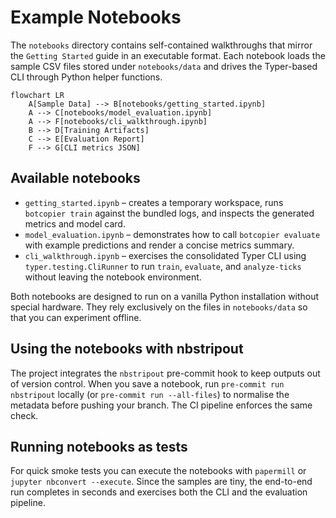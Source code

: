 # Example Notebooks

The ``notebooks`` directory contains self-contained walkthroughs that mirror the
``Getting Started`` guide in an executable format. Each notebook loads the
sample CSV files stored under ``notebooks/data`` and drives the Typer-based CLI
through Python helper functions.

```mermaid
flowchart LR
    A[Sample Data] --> B[notebooks/getting_started.ipynb]
    A --> C[notebooks/model_evaluation.ipynb]
    A --> F[notebooks/cli_walkthrough.ipynb]
    B --> D[Training Artifacts]
    C --> E[Evaluation Report]
    F --> G[CLI metrics JSON]
```

## Available notebooks

- ``getting_started.ipynb`` – creates a temporary workspace, runs
  ``botcopier train`` against the bundled logs, and inspects the generated
  metrics and model card.
- ``model_evaluation.ipynb`` – demonstrates how to call ``botcopier
  evaluate`` with example predictions and render a concise metrics summary.
- ``cli_walkthrough.ipynb`` – exercises the consolidated Typer CLI using
  ``typer.testing.CliRunner`` to run ``train``, ``evaluate``, and ``analyze-ticks``
  without leaving the notebook environment.

Both notebooks are designed to run on a vanilla Python installation without
special hardware. They rely exclusively on the files in ``notebooks/data`` so
that you can experiment offline.

## Using the notebooks with nbstripout

The project integrates the ``nbstripout`` pre-commit hook to keep outputs out of
version control. When you save a notebook, run ``pre-commit run nbstripout``
locally (or ``pre-commit run --all-files``) to normalise the metadata before
pushing your branch. The CI pipeline enforces the same check.

## Running notebooks as tests

For quick smoke tests you can execute the notebooks with ``papermill`` or
``jupyter nbconvert --execute``. Since the samples are tiny, the end-to-end run
completes in seconds and exercises both the CLI and the evaluation pipeline.
